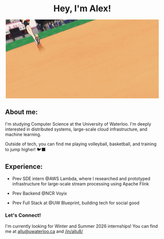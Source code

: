 <h1 align="center"> Hey, I'm Alex! </h1>

<div align="center"> <img src="jump.gif" alt="JUMP" /> </div>

## About me:
I'm studying Computer Science at the University of Waterloo. I'm deeply interested in distributed systems, large-scale cloud infrastructure, and machine learning. 

Outside of tech, you can find me playing volleyball, basketball, and training to jump higher! 🐦‍⬛

## Experience:
- Prev SDE intern @AWS Lambda, where I researched and prototyped infrastructure for large-scale stream processing using Apache Flink
- Prev Backend @NCR Voyix
  
- Prev Full Stack at @UW Blueprint, building tech for social good

### Let's Connect!
I'm currently looking for Winter and Summer 2026 internships! You can find me at <allu@uwaterloo.ca> and [/in/allu8/](https://linkedin.com/in/allu8)
  
<!--
**sunbagel/sunbagel** is a ✨ _special_ ✨ repository because its `README.md` (this file) appears on your GitHub profile.

Here are some ideas to get you started:

- 🔭 I’m currently working on ...
- 🌱 I’m currently learning ...
- 👯 I’m looking to collaborate on ...
- 🤔 I’m looking for help with ...
- 💬 Ask me about ...
- 📫 How to reach me: ...
- 😄 Pronouns: ...
- ⚡ Fun fact: ...
-->
